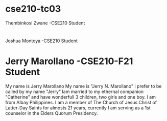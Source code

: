 # cse210-tc03
Thembinkosi Zwane -CSE210 Student

#
Joshua Montoya -CSE210 Student

Jerry Marollano -CSE210-F21 Student
=======

My name is Jerry Marollano My name is "Jerry N. Marollano" i prefer to be called by my name "Jerry" Iam married to my ethernal companion "Catherine" and have wonderfull 3 children, two girls and one boy. I am from Albay Philippines. I am a member of The Church of Jesus Christ of Latter-Day Saints for almosts 21 years, currently I am serving as a 1st counselor in the Elders Quorum Presidency.

